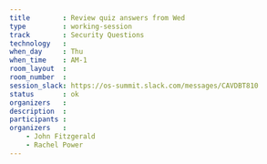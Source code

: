 ```yaml
---
title        : Review quiz answers from Wed
type         : working-session
track        : Security Questions
technology   :
when_day     : Thu
when_time    : AM-1
room_layout  :
room_number  :
session_slack: https://os-summit.slack.com/messages/CAVDBT810
status       : ok
organizers   :
description  :
participants :
organizers   :
    - John Fitzgerald
    - Rachel Power
---
```

